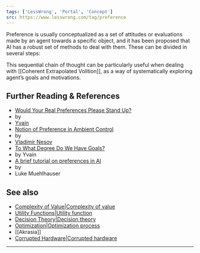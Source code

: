 ```yaml
---
tags: ['LessWrong', 'Portal', 'Concept']
src: https://www.lesswrong.com/tag/preference
---
```


Preference is usually conceptualized as a set of attitudes or evaluations made by an agent towards a specific object, and it has been proposed that AI has a robust set of methods to deal with them. These can be divided in several steps:

This sequential chain of thought can be particularly useful when dealing with [[Coherent Extrapolated Volition]], as a way of systematically exploring agent’s goals and motivations.

## Further Reading & References
- [Would Your Real Preferences Please Stand Up?](http://lesswrong.com/lw/15c/would_your_real_preferences_please_stand_up)
-  by 
- [Yvain](https://wiki.lesswrong.com/wiki/Yvain)
- [Notion of Preference in Ambient Control](http://lesswrong.com/lw/2tq/notion_of_preference_in_ambient_control/)
-  by 
- [Vladimir Nesov](https://wiki.lesswrong.com/wiki/Vladimir_Nesov)
- [To What Degree Do We Have Goals?](http://lesswrong.com/lw/6oo/to_what_degree_do_we_have_goals/)
-  by Yvain
- [A brief tutorial on preferences in AI](http://lesswrong.com/lw/a73/a_brief_tutorial_on_preferences_in_ai/)
-  by 
- Luke Muehlhauser

## See also
- [Complexity of Value|Complexity of value](https://www.lesswrong.com/tag/complexity-of-value)
- [Utility Functions|Utility function](https://www.lesswrong.com/tag/utility-functions)
- [Decision Theory|Decision theory](https://www.lesswrong.com/tag/decision-theory)
- [Optimization|Optimization process](https://www.lesswrong.com/tag/optimization)
- [[Akrasia]]
- [Corrupted Hardware|Corrupted hardware](https://www.lesswrong.com/tag/corrupted-hardware)



---

